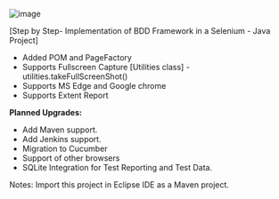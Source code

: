 ![image](https://github.com/user-attachments/assets/c6c316f8-6712-4126-aac2-e5bca16bd7f8)

[Step by Step- Implementation of BDD Framework in a Selenium - Java Project]

- Added POM and PageFactory
- Supports Fullscreen Capture [Utilities class] - utilities.takeFullScreenShot()
- Supports MS Edge and Google chrome
- Supports Extent Report

**Planned Upgrades:**
- Add Maven support.
- Add Jenkins support.
- Migration to Cucumber
- Support of other browsers
- SQLite Integration for Test Reporting and Test Data.

Notes:
Import this project in Eclipse IDE as a Maven project.
